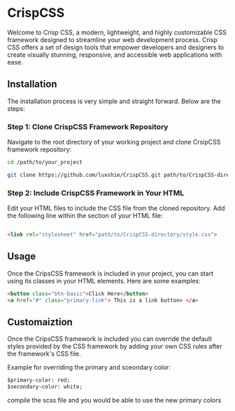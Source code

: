 # CrispCSS
Welcome to Crisp CSS, a modern, lightweight, and highly customizable CSS framework designed to streamline your web development process. Crisp CSS offers a set of design tools that empower developers and designers to create visually stunning, responsive, and accessible web applications with ease.

## Installation

The installation process is very simple and straight forward. Below are the steps:

### Step 1: Clone CrispCSS Framework Repository

Navigate to the root directory of your working project and clone CrsipCSS framework repository:

```bash
cd /path/to/your_project

git clone https://github.com/luxshie/CrispCSS.git path/to/CrispCSS-directory
```

### Step 2: Include CrispCSS Framework in Your HTML

Edit your HTML files to include the CSS file from the cloned repository. Add the following line within the <head> section of your HTML file:

```html

<link rel="stylesheet" href="path/to/CrispCSS-directory/style.css">
```

## Usage

Once the CripsCSS framework is included in your project, you can start using its classes in your HTML elements. Here are some examples:

```html
<button class="btn-basic">Click Here</button>
<a href="#" class="primary-link"> This is a link button> </a>
```

## Customaiztion

Once the CripsCSS framework is included you can override the default styles provided by the CSS framework by adding your own CSS rules after the framework's CSS file. 

Example for overriding the primary and sceondary color:

```html
$primary-color: red;
$secondary-color: white;
```

compile the scss file and you would be able to use the new primary colors